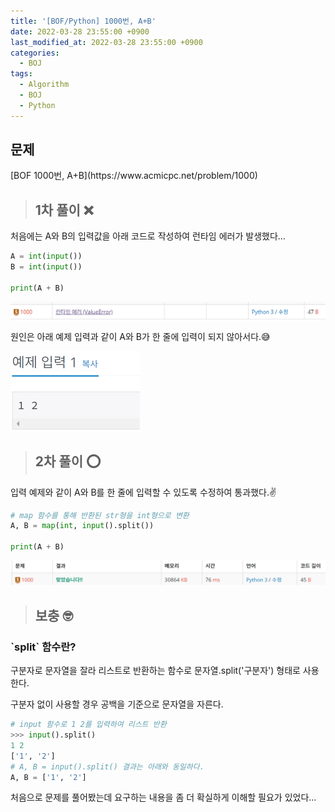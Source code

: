 ```yaml
---
title: '[BOF/Python] 1000번, A+B'
date: 2022-03-28 23:55:00 +0900
last_modified_at: 2022-03-28 23:55:00 +0900
categories:
  - BOJ
tags:
  - Algorithm
  - BOJ
  - Python
---
```


<h2><i class='fa-solid fa-puzzle-piece'></i> 문제</h2>
[<i class='fa-solid fa-link'></i>BOF 1000번, A+B](https://www.acmicpc.net/problem/1000)

><h2>1차 풀이 ❌</h2>

처음에는 A와 B의 입력값을 아래 코드로 작성하여 런타임 에러가 발생했다...

```python
A = int(input())
B = int(input())

print(A + B)
```

![image](/assets/images/boj1000/boj_1000_runtime_err.png)



원인은 아래 예제 입력과 같이 A와 B가 한 줄에 입력이 되지 않아서다.😅

![image](/assets/images/boj1000/boj_1000_ex_insert.png)

><h2>2차 풀이 ⭕</h2>

입력 예제와 같이 A와 B를 한 줄에 입력할 수 있도록 수정하여 통과했다.✌️

```python
# map 함수를 통해 반환된 str형을 int형으로 변환
A, B = map(int, input().split())

print(A + B)
```

![image](/assets/images/boj1000/boj_1000_success.png)

><h2>보충 🤓</h2>

<h3>`split` 함수란?</h3>

구분자로 문자열을 잘라 리스트로 반환하는 함수로 문자열.split('구분자') 형태로 사용한다.

구분자 없이 사용할 경우 공백을 기준으로 문자열을 자른다.

```python
# input 함수로 1 2를 입력하여 리스트 반환
>>> input().split()
1 2
['1', '2']
# A, B = input().split() 결과는 아래와 동일하다.
A, B = ['1', '2']
```

처음으로 문제를 풀어봤는데 요구하는 내용을 좀 더 확실하게 이해할 필요가 있었다...